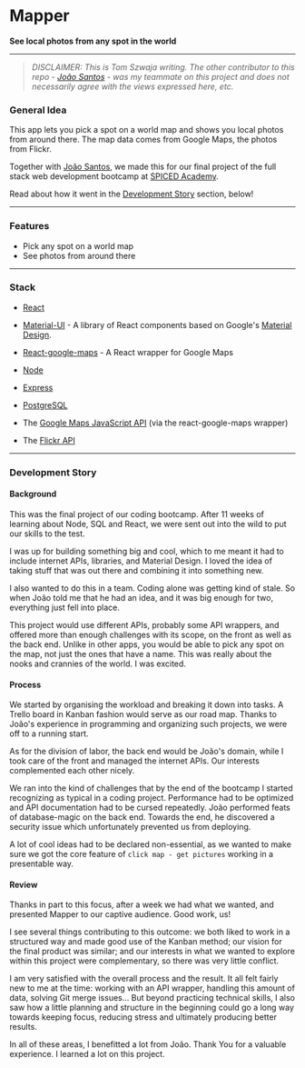 # Mapper 

**See local photos from any spot in the world**

---

>   *DISCLAIMER: This is Tom Szwaja writing. The other contributor to this repo - [João Santos](https://github.com/JoMiguelSantos) -  was my teammate on this project and does not necessarily agree with the views expressed here, etc.*

### General Idea

This app lets you pick a spot on a world map and shows you local photos from around there. The map data comes from Google Maps, the photos from Flickr.

Together with [João Santos](https://github.com/JoMiguelSantos), we made this for our final project of the full stack web development bootcamp at [SPICED Academy](https://www.spiced-academy.com/en). 

Read about how it went in the [Development Story](#development-story) section, below!

---

### Features

*   Pick any spot on a world map
*   See photos from around there

---

### Stack

*   [React](https://reactjs.org/)
*   [Material-UI](https://material-ui.com/) - A library of React components based on Google's [Material Design](https://material.io/).
*   [React-google-maps](https://www.npmjs.com/package/react-google-maps) - A React wrapper for Google Maps
*   [Node](https://nodejs.org/en/about/)
*   [Express](http://expressjs.com/)
*   [PostgreSQL](https://www.postgresql.org/about/)

*   The [Google Maps JavaScript API](https://developers.google.com/maps/documentation/javascript/overview) (via the react-google-maps wrapper)
*   The [Flickr API](https://www.flickr.com/services/api/)

---

<a id="development-story"> </a>

### Development Story

#### Background 

This was the final project of our coding bootcamp. After 11 weeks of learning about Node, SQL and React, we were sent out into the wild to put our skills to the test.

I was up for building something big and cool, which to me meant it had to include internet APIs, libraries, and Material Design. I loved the idea of taking stuff that was out there and combining it into something new.

I also wanted to do this in a team. Coding alone was getting kind of stale. So when João told me that he had an idea, and it was big enough for two, everything just fell into place. 

This project would use different APIs, probably some API wrappers, and offered more than enough challenges with its scope, on the front as well as the back end. Unlike in other apps, you would be able to pick any spot on the map, not just the ones that have a name. This was really about the nooks and crannies of the world. I was excited.

#### Process

We started by organising the workload and breaking it down into tasks. A Trello board in Kanban fashion would serve as our road map. Thanks to João's experience in programming and organizing such projects, we were off to a running start.

As for the division of labor, the back end would be João's domain, while I took care of the front and managed the internet APIs. Our interests complemented each other nicely.  

We ran into the kind of challenges that by the end of the bootcamp I started recognizing as typical in a coding project. Performance had to be optimized and API documentation had to be cursed repeatedly. João performed feats of database-magic on the back end. Towards the end, he discovered a security issue which unfortunately prevented us from deploying. 

A lot of cool ideas had to be declared non-essential, as we wanted to make sure we got the core feature of `click map - get pictures` working in a presentable way. 

#### Review

Thanks in part to this focus, after a week we had what we wanted, and presented Mapper to our captive audience. Good work, us! 

I see several things contributing to this outcome: we both liked to work in a structured way and made good use of the Kanban method; our vision for the final product was similar; and our interests in what we wanted to explore within this project were complementary, so there was very little conflict. 

I am very satisfied with the overall process and the result. It all felt fairly new to me at the time: working with an API wrapper, handling this amount of data, solving Git merge issues... But beyond practicing technical skills, I also saw how a little planning and structure in the beginning could go a long way towards keeping focus, reducing stress and ultimately producing better results. 

In all of these areas, I benefitted a lot from João. Thank You for a valuable experience. I learned a lot on this project. 
